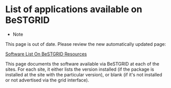 # List of applications available on BeSTGRID

- Note

This page is out of date. Please review the new automatically updated page:

[Software List On BeSTGRID Resources](/wiki/spaces/BeSTGRID/pages/3818228813)

This page documents the software available via BeSTGRID at each of the sites.  For each site, it either lists the version installed (if the package is installed at the site with the particular version), or blank (if it's not installed or not advertised via the grid interface).

